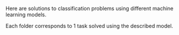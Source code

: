 Here are solutions to classification problems using different machine learning models.


Each folder corresponds to 1 task solved using the described model.
